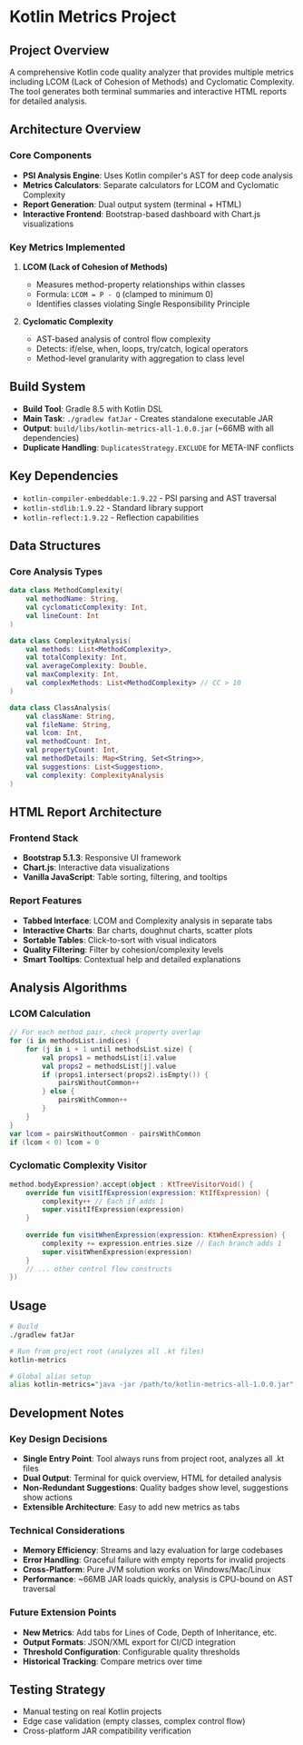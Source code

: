 # Kotlin Metrics Project

## Project Overview
A comprehensive Kotlin code quality analyzer that provides multiple metrics including LCOM (Lack of Cohesion of Methods) and Cyclomatic Complexity. The tool generates both terminal summaries and interactive HTML reports for detailed analysis.

## Architecture Overview

### Core Components
- **PSI Analysis Engine**: Uses Kotlin compiler's AST for deep code analysis
- **Metrics Calculators**: Separate calculators for LCOM and Cyclomatic Complexity
- **Report Generation**: Dual output system (terminal + HTML)
- **Interactive Frontend**: Bootstrap-based dashboard with Chart.js visualizations

### Key Metrics Implemented
1. **LCOM (Lack of Cohesion of Methods)**
   - Measures method-property relationships within classes
   - Formula: `LCOM = P - Q` (clamped to minimum 0)
   - Identifies classes violating Single Responsibility Principle

2. **Cyclomatic Complexity**
   - AST-based analysis of control flow complexity
   - Detects: if/else, when, loops, try/catch, logical operators
   - Method-level granularity with aggregation to class level

## Build System
- **Build Tool**: Gradle 8.5 with Kotlin DSL
- **Main Task**: `./gradlew fatJar` - Creates standalone executable JAR
- **Output**: `build/libs/kotlin-metrics-all-1.0.0.jar` (~66MB with all dependencies)
- **Duplicate Handling**: `DuplicatesStrategy.EXCLUDE` for META-INF conflicts

## Key Dependencies
- `kotlin-compiler-embeddable:1.9.22` - PSI parsing and AST traversal
- `kotlin-stdlib:1.9.22` - Standard library support
- `kotlin-reflect:1.9.22` - Reflection capabilities

## Data Structures

### Core Analysis Types
```kotlin
data class MethodComplexity(
    val methodName: String,
    val cyclomaticComplexity: Int,
    val lineCount: Int
)

data class ComplexityAnalysis(
    val methods: List<MethodComplexity>,
    val totalComplexity: Int,
    val averageComplexity: Double,
    val maxComplexity: Int,
    val complexMethods: List<MethodComplexity> // CC > 10
)

data class ClassAnalysis(
    val className: String,
    val fileName: String,
    val lcom: Int,
    val methodCount: Int,
    val propertyCount: Int,
    val methodDetails: Map<String, Set<String>>,
    val suggestions: List<Suggestion>,
    val complexity: ComplexityAnalysis
)
```

## HTML Report Architecture

### Frontend Stack
- **Bootstrap 5.1.3**: Responsive UI framework
- **Chart.js**: Interactive data visualizations
- **Vanilla JavaScript**: Table sorting, filtering, and tooltips

### Report Features
- **Tabbed Interface**: LCOM and Complexity analysis in separate tabs
- **Interactive Charts**: Bar charts, doughnut charts, scatter plots
- **Sortable Tables**: Click-to-sort with visual indicators
- **Quality Filtering**: Filter by cohesion/complexity levels
- **Smart Tooltips**: Contextual help and detailed explanations

## Analysis Algorithms

### LCOM Calculation
```kotlin
// For each method pair, check property overlap
for (i in methodsList.indices) {
    for (j in i + 1 until methodsList.size) {
        val props1 = methodsList[i].value
        val props2 = methodsList[j].value
        if (props1.intersect(props2).isEmpty()) {
            pairsWithoutCommon++
        } else {
            pairsWithCommon++
        }
    }
}
var lcom = pairsWithoutCommon - pairsWithCommon
if (lcom < 0) lcom = 0
```

### Cyclomatic Complexity Visitor
```kotlin
method.bodyExpression?.accept(object : KtTreeVisitorVoid() {
    override fun visitIfExpression(expression: KtIfExpression) {
        complexity++ // Each if adds 1
        super.visitIfExpression(expression)
    }
    
    override fun visitWhenExpression(expression: KtWhenExpression) {
        complexity += expression.entries.size // Each branch adds 1
        super.visitWhenExpression(expression)
    }
    // ... other control flow constructs
})
```

## Usage
```bash
# Build
./gradlew fatJar

# Run from project root (analyzes all .kt files)
kotlin-metrics

# Global alias setup
alias kotlin-metrics="java -jar /path/to/kotlin-metrics-all-1.0.0.jar"
```

## Development Notes

### Key Design Decisions
- **Single Entry Point**: Tool always runs from project root, analyzes all .kt files
- **Dual Output**: Terminal for quick overview, HTML for detailed analysis
- **Non-Redundant Suggestions**: Quality badges show level, suggestions show actions
- **Extensible Architecture**: Easy to add new metrics as tabs

### Technical Considerations
- **Memory Efficiency**: Streams and lazy evaluation for large codebases
- **Error Handling**: Graceful failure with empty reports for invalid projects
- **Cross-Platform**: Pure JVM solution works on Windows/Mac/Linux
- **Performance**: ~66MB JAR loads quickly, analysis is CPU-bound on AST traversal

### Future Extension Points
- **New Metrics**: Add tabs for Lines of Code, Depth of Inheritance, etc.
- **Output Formats**: JSON/XML export for CI/CD integration
- **Threshold Configuration**: Configurable quality thresholds
- **Historical Tracking**: Compare metrics over time

## Testing Strategy
- Manual testing on real Kotlin projects
- Edge case validation (empty classes, complex control flow)
- Cross-platform JAR compatibility verification